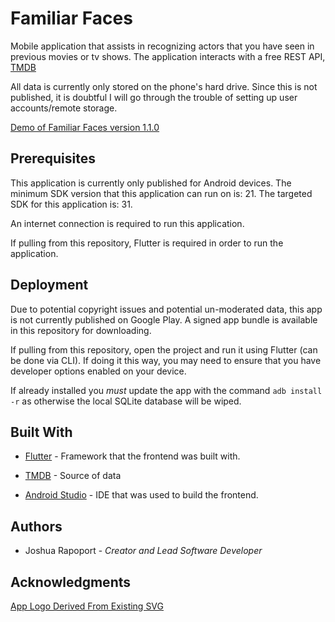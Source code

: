 # Familiar Faces

Mobile application that assists in recognizing actors that you have seen in previous movies or tv shows.
The application interacts with a free REST API, [TMDB](https://developers.themoviedb.org/3/getting-started/introduction)

All data is currently only stored on the phone's hard drive. Since this is not published, it is doubtful I will go through the trouble of setting up user accounts/remote storage.

[Demo of Familiar Faces version 1.1.0](https://www.youtube.com/watch?v=uTnG3hmFDcQ)

## Prerequisites

This application is currently only published for Android devices. The minimum SDK version that this application can run on is: 21. The targeted SDK for this application is: 31.

An internet connection is required to run this application.

If pulling from this repository, Flutter is required in order to run the application.

## Deployment

Due to potential copyright issues and potential un-moderated data, this app is not currently published on Google Play. A signed app bundle is available in this repository for downloading.

If pulling from this repository, open the project and run it using Flutter (can be done via CLI). If doing it this way, you may need to ensure that you have developer options enabled on your device.

If already installed you _must_ update the app with the command `adb install -r` as otherwise the local SQLite database will be wiped.
## Built With

- [Flutter](https://flutter.dev/) - Framework that the frontend was built with.

- [TMDB](https://developers.themoviedb.org/3/getting-started/introduction) - Source of data

- [Android Studio](https://developer.android.com/studio) - IDE that was used to build the frontend.

## Authors

- Joshua Rapoport - _Creator and Lead Software Developer_

## Acknowledgments

[App Logo Derived From Existing SVG](https://www.svgrepo.com/svg/190443/video-player-movie)
